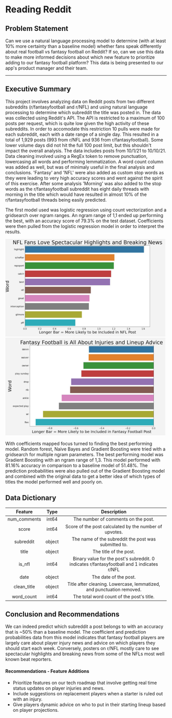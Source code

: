 # Reading Reddit

## Problem Statement

Can we use a natural language processing model to determine (with at least 10% more certainty than a baseline model) whether fans speak differently about real football vs fantasy football on Reddit? If so, can we use this data to make more informed decisions about which new feature to prioritize adding to our fantasy football platform? This data is being presented to our app's product manager and their team.
<hr>


## Executive Summary

This project involves analyzing data on Reddit posts from two different subreddits (r/fantasyfootball and r/NFL) and using natural language processing to determine which subreddit the title was posted in. The data was collected using Reddit's API. The API is restricted to a maximum of 100 posts per request, which is quite low given the high activity of these subreddits. In order to accomodate this restriction 10 pulls were made for each subreddit, each with a date range of a single day. This resulted in a total of 1,929 posts (993 from r/NFL and 936 from r/fantasyfootball). Some lower volume days did not hit the full 100 post limit, but this shouldn't impact the overall analysis. The data includes posts from 10/1/21 to 10/10/21. Data cleaning involved using a RegEx token to remove punctuation, lowercasing all words and performing lemmatization. A word count column was added as well, but was of minimaly useful in the final analysis and conclusions. 'Fantasy' and 'NFL' were also added as custom stop words as they were leading to very high accuracy scores and went against the spirit of this exercise. After some analysis 'Morning' was also added to the stop words as the r/fantasyfootball subreddit has eight daily threads with morning in the title which would have resulted in almost 10% of the r/fantasyfootball threads being easily predicted.

The first model used was logistic regression using count vectorization and a gridsearch over ngram ranges. An ngram range of 1,1 ended up performing the best, with an accuracy score of 79.3% on the test dataset. Coefficients were then pulled from the logistic regression model in order to interpret the results.

<img src="./charts/nflcoef_static.png" alt="Drawing" style="width: 500px;"/>
<img src="./charts/ffcoef_static.png" alt="Drawing" style="width: 500px;"/>

With coefficients mapped focus turned to finding the best performing model. Random forest, Naive Bayes and Gradient Boosting were tried with a gridsearch for multiple ngram parameters. The best performing model was Gradient Boosting with an ngram range of 1,3. This model performed with 81.16% accuracy in comparison to a baseline model of 51.48%. The prediction probabilities were also pulled out of the Gradient Boosting model and combined with the original data to get a better idea of which types of titles the model performed well and poorly on. 

## Data Dictionary

|  Feature |  Type |  Description |
|:-:|:-:|:-:|
|num_comments   |int64   |The number of comments on the post.   |
|score   |int64   |Score of the post calculated by the number of upvotes.   |
|subreddit   |object  |The name of the subreddit the post was submitted to.   |
|title   |object  |The title of the post.   |
|is_nfl   |int64   |Binary value for the post's subreddit. 0 indicates r/fantasyfootball and 1 indicates r/NFL   |
|date  |object   |The date of the post.   |
|clean_title  |object   |Title after cleaning. Lowercase, lemmatized, and punctuation removed.   |
|word_count  |int64   |The total word count of the post's title.   |

## Conclusion and Recommendations

We can indeed predict which subreddit a post belongs to with an accuracy that is ~50% than a baseline model. The coefficient and prediction probabilities data from this model indicates that fantasy football players are largely care about player injury news and advice on which players they should start each week. Conversely, posters on r/NFL mostly care to see spectacular highlights and breaking news from some of the NFLs most well known beat reporters. 

#### Recommendations - Feature Additions

- Prioritize features on our tech roadmap that involve getting real time status updates on player injuries and news. 
- Include suggestions on replacement players when a starter is ruled out with an injury.
- Give players dynamic advice on who to put in their starting lineup based on player projections.

